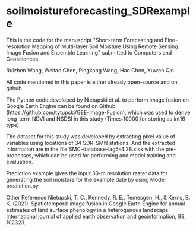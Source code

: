 # soilmoistureforecasting_SDRexample

This is the code for the manuscript "Short-term Forecasting and Fine-resolution Mapping of Multi-layer Soil Moisture Using Remote Sensing Image Fusion and Ensemble Learning" submitted to Computers and Geosciences.

Ruizhen Wang, Weitao Chen, Pingkang Wang, Hao Chen, Xuwen Qin

All code mentioned in this paper is either already open-source and on github. 

The Python code developed by Nietupski et al. to perform image fusion on Google Earth Engine can be found on Github (https://github.com/tytupski/GEE-Image-Fusion), which was used to derive long-term NDVI and NSDSI in this study (Times 10000 for storing as int16 type). 

The dataset for this study was developed by extracting pixel value of variables using locations of 34 SDR-SMN stations. And the extracted information are in the file SMC-database-lag5-4.28.xlsx with the pre-processes, which can be used for performing and model training and evaluation.

Prediction example gives the input 30-m resolution raster data for generating the soil moisture for the example date by using Model prediction.py


Other Reference
Nietupski, T. C., Kennedy, R. E., Temesgen, H., & Kerns, B. K. (2021). Spatiotemporal image fusion in Google Earth Engine for annual estimates of land surface phenology in a heterogenous landscape. International journal of applied earth observation and geoinformation, 99, 102323.
